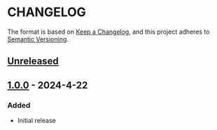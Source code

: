 # CHANGELOG

The format is based on [Keep a Changelog](https://keepachangelog.com/en/1.0.0/),
and this project adheres to [Semantic Versioning](https://semver.org/spec/v2.0.0.html).

## [Unreleased] 

## [1.0.0] - 2024-4-22

### Added

- Initial release

[Unreleased]: https://github.com/Sensirion/arduino-i2c-sfx6xxx/compare/1.0.0...HEAD
[1.0.0]: https://github.com/Sensirion/arduino-i2c-sfx6xxx/releases/tag/1.0.0